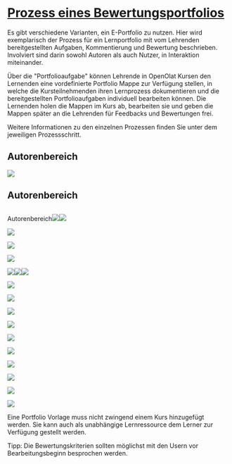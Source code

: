 #  [Prozess eines Bewertungsportfolios](Prozess+eines+Bewertungsportfolios.html)

Es gibt verschiedene Varianten, ein E-Portfolio zu nutzen. Hier wird
exemplarisch der Prozess für ein Lernportfolio mit vom Lehrenden
bereitgestellten Aufgaben, Kommentierung und Bewertung beschrieben. Involviert
sind darin sowohl Autoren als auch Nutzer, in Interaktion miteinander.

Über die "Portfolioaufgabe" können Lehrende in OpenOlat Kursen den Lernenden
eine vordefinierte Portfolio Mappe zur Verfügung stellen, in welche die
Kursteilnehmenden ihren Lernprozess dokumentieren und die bereitgestellten
Portfolioaufgaben individuell bearbeiten können. Die Lernenden holen die
Mappen im Kurs ab, bearbeiten sie und geben die Mappen später an die Lehrenden
für Feedbacks und Bewertungen frei.

Weitere Informationen zu den einzelnen Prozessen finden Sie unter dem
jeweiligen Prozessschritt.

  

## Autorenbereich
![](../../download/attachments/590041/Ort_im_OO_DE.png.jpeg)

## Autorenbereich

##
Autorenbereich![](../../download/thumbnails/590039/arrow_434343_64%EF%B9%96version=2&modificationDate=1487251968000&api=v2.png)![](../../download/thumbnails/590039/course%EF%B9%96version=2&modificationDate=1417005517000&api=v2.png)

[![](../../download/thumbnails/590041/PF_Prozess_Feld1_DE%EF%B9%96version=1&modificationDate=1484037295000&api=v2.png)](Portfoliovorlage%EF%B9%95+Erstellung.html)

[![](../../download/thumbnails/590041/pf_Prozess_Feld2_DE%EF%B9%96version=1&modificationDate=1496324162000&api=v2.jpg)](Portfoliovorlage%EF%B9%95+Administration+und+Bearbeitung.html)

[![](../../download/thumbnails/590041/pf_Prozess_Feld3_DE%EF%B9%96version=1&modificationDate=1484037295000&api=v2.png)](Portfolioaufgabe+erstellen.html)

![](../../download/thumbnails/590039/course%EF%B9%96version=2&modificationDate=1417005517000&api=v2.png)![](../../download/thumbnails/590039/arrow_434343_64%EF%B9%96version=2&modificationDate=1487251968000&api=v2.png)![](../../download/thumbnails/590039/portfolio_434343_64%EF%B9%96version=2&modificationDate=1487251972000&api=v2.png)

![](../../download/thumbnails/590039/portfolio_434343_64%EF%B9%96version=2&modificationDate=1487251972000&api=v2.png)

![](../../download/thumbnails/590039/portfolio_434343_64%EF%B9%96version=2&modificationDate=1487251972000&api=v2.png)

[![](../../download/thumbnails/590041/pf_Prozess_Feld4_DE%EF%B9%96version=1&modificationDate=1484037297000&api=v2.png)](Portfolioaufgabe%EF%B9%95+abholen+und+bearbeiten.html)

[![](../../download/thumbnails/590041/pf_Prozess_Feld5_DE%EF%B9%96version=1&modificationDate=1484037297000&api=v2.png)](Portfolioaufgabe%EF%B9%95+abholen+und+bearbeiten.html)

[![](../../download/thumbnails/590041/pf_Prozess_Feld6_DE%EF%B9%96version=1&modificationDate=1484037298000&api=v2.png)](Portfolioaufgabe%EF%B9%95+abholen+und+bearbeiten.html)

![](../../download/thumbnails/590039/portfolio_434343_64%EF%B9%96version=2&modificationDate=1487251972000&api=v2.png)

![](../../download/thumbnails/590039/portfolio_434343_64%EF%B9%96version=2&modificationDate=1487251972000&api=v2.png)

  

[![](../../download/thumbnails/590041/pf_Prozess_Feld7_DE%EF%B9%96version=1&modificationDate=1484037298000&api=v2.png)](Portfolioaufgabe%EF%B9%95+kommentieren+und+bewerten.html)

[![](../../download/thumbnails/590041/pf_Prozess_Feld8_DE%EF%B9%96version=1&modificationDate=1484037298000&api=v2.png)](Portfolioaufgabe%EF%B9%95+kommentieren+und+bewerten.html)

![](../../download/thumbnails/590041/Legende_Prozess_Portfolio_DE%EF%B9%96version=1&modificationDate=1475742487000&api=v2.jpg)

Eine Portfolio Vorlage muss nicht zwingend einem Kurs hinzugefügt werden. Sie
kann auch als unabhängige Lernressource dem Lerner zur Verfügung gestellt
werden.

Tipp: Die Bewertungskriterien sollten möglichst mit den Usern vor
Bearbeitungsbeginn besprochen werden.

